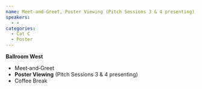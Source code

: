 ```yaml
---
name: Meet-and-Greet, Poster Viewing (Pitch Sessions 3 & 4 presenting), Coffee Break
speakers:
  - -
categories:
  - Cat C
  - Poster
---
```


**Ballroom West**

- Meet‐and‐Greet
- **Poster Viewing** (Pitch Sessions 3 & 4 presenting)
- Coffee Break
